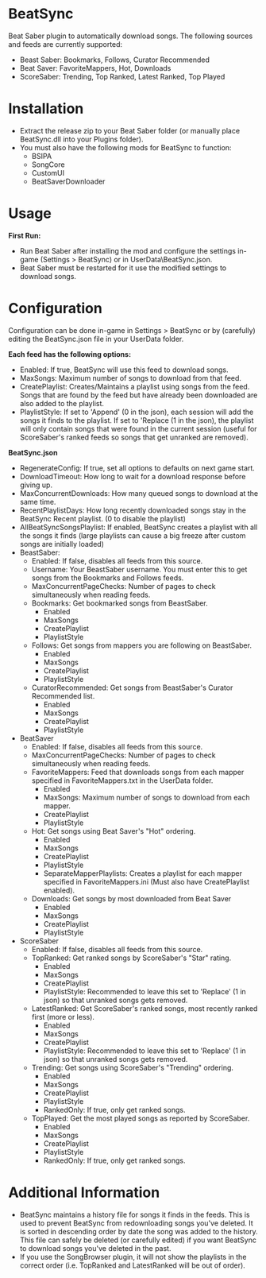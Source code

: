 # BeatSync
Beat Saber plugin to automatically download songs.
The following sources and feeds are currently supported:
 * Beast Saber: Bookmarks, Follows, Curator Recommended
 * Beat Saver: FavoriteMappers, Hot, Downloads
 * ScoreSaber: Trending, Top Ranked, Latest Ranked, Top Played
# Installation
* Extract the release zip to your Beat Saber folder (or manually place BeatSync.dll into your Plugins folder).
* You must also have the following mods for BeatSync to function:
  * BSIPA 
  * SongCore
  * CustomUI
  * BeatSaverDownloader

# Usage
**First Run:**
* Run Beat Saber after installing the mod and configure the settings in-game (Settings > BeatSync) or in UserData\BeatSync.json.
* Beat Saber must be restarted for it use the modified settings to download songs.

# Configuration
Configuration can be done in-game in Settings > BeatSync or by (carefully) editing the BeatSync.json file in your UserData folder.

__Each feed has the following options:__
* Enabled: If true, BeatSync will use this feed to download songs.
* MaxSongs: Maximum number of songs to download from that feed.
* CreatePlaylist: Creates/Maintains a playlist using songs from the feed. Songs that are found by the feed but have already been downloaded are also added to the playlist.
* PlaylistStyle: If set to 'Append' (0 in the json), each session will add the songs it finds to the playlist. If set to 'Replace (1 in the json), the playlist will only contain songs that were found in the current session (useful for ScoreSaber's ranked feeds so songs that get unranked are removed).

__BeatSync.json__
* RegenerateConfig: If true, set all options to defaults on next game start.
* DownloadTimeout: How long to wait for a download response before giving up.
* MaxConcurrentDownloads: How many queued songs to download at the same time.
* RecentPlaylistDays: How long recently downloaded songs stay in the BeatSync Recent playlist. (0 to disable the playlist)
* AllBeatSyncSongsPlaylist: If enabled, BeatSync creates a playlist with all the songs it finds (large playlists can cause a big freeze after custom songs are initially loaded)
* BeastSaber:
  * Enabled: If false, disables all feeds from this source.
  * Username: Your BeastSaber username. You must enter this to get songs from the Bookmarks and Follows feeds.
  * MaxConcurrentPageChecks: Number of pages to check simultaneously when reading feeds.
  * Bookmarks: Get bookmarked songs from BeastSaber.
    * Enabled
	* MaxSongs
	* CreatePlaylist
	* PlaylistStyle
  * Follows: Get songs from mappers you are following on BeastSaber.
    * Enabled
	* MaxSongs
	* CreatePlaylist
	* PlaylistStyle
  * CuratorRecommended: Get songs from BeastSaber's Curator Recommended list.
    * Enabled
	* MaxSongs
	* CreatePlaylist
	* PlaylistStyle
* BeatSaver
  * Enabled: If false, disables all feeds from this source.
  * MaxConcurrentPageChecks: Number of pages to check simultaneously when reading feeds.
  * FavoriteMappers: Feed that downloads songs from each mapper specified in FavoriteMappers.txt in the UserData folder.
    * Enabled
	* MaxSongs: Maximum number of songs to download from each mapper.
	* CreatePlaylist
	* PlaylistStyle
  * Hot: Get songs using Beat Saver's "Hot" ordering.
    * Enabled
	* MaxSongs
	* CreatePlaylist
	* PlaylistStyle
	* SeparateMapperPlaylists: Creates a playlist for each mapper specified in FavoriteMappers.ini (Must also have CreatePlaylist enabled).
  * Downloads: Get songs by most downloaded from Beat Saver
    * Enabled
	* MaxSongs
	* CreatePlaylist
	* PlaylistStyle
* ScoreSaber
  * Enabled: If false, disables all feeds from this source.
  * TopRanked: Get ranked songs by ScoreSaber's "Star" rating.
    * Enabled
	* MaxSongs
	* CreatePlaylist
	* PlaylistStyle: Recommended to leave this set to 'Replace' (1 in json) so that unranked songs gets removed.
  * LatestRanked: Get ScoreSaber's ranked songs, most recently ranked first (more or less).
    * Enabled
	* MaxSongs
	* CreatePlaylist
	* PlaylistStyle: Recommended to leave this set to 'Replace' (1 in json) so that unranked songs gets removed.
  * Trending: Get songs using ScoreSaber's "Trending" ordering.
    * Enabled
	* MaxSongs
	* CreatePlaylist
	* PlaylistStyle
	* RankedOnly: If true, only get ranked songs.
  * TopPlayed: Get the most played songs as reported by ScoreSaber.
    * Enabled
	* MaxSongs
	* CreatePlaylist
	* PlaylistStyle
	* RankedOnly: If true, only get ranked songs.
	
# Additional Information
* BeatSync maintains a history file for songs it finds in the feeds. This is used to prevent BeatSync from redownloading songs you've deleted. It is sorted in descending order by date the song was added to the history. This file can safely be deleted (or carefully edited) if you want BeatSync to download songs you've deleted in the past.
* If you use the SongBrowser plugin, it will not show the playlists in the correct order (i.e. TopRanked and LatestRanked will be out of order).
